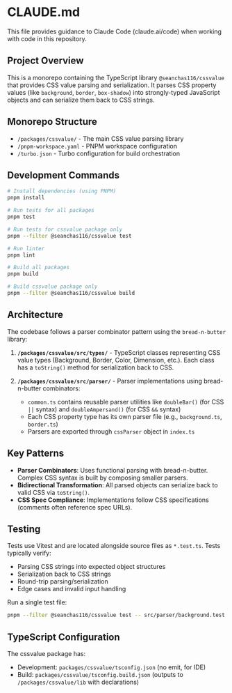 # CLAUDE.md

This file provides guidance to Claude Code (claude.ai/code) when working with code in this repository.

## Project Overview

This is a monorepo containing the TypeScript library `@seanchas116/cssvalue` that provides CSS value parsing and serialization. It parses CSS property values (like `background`, `border`, `box-shadow`) into strongly-typed JavaScript objects and can serialize them back to CSS strings.

## Monorepo Structure

- `/packages/cssvalue/` - The main CSS value parsing library
- `/pnpm-workspace.yaml` - PNPM workspace configuration
- `/turbo.json` - Turbo configuration for build orchestration

## Development Commands

```bash
# Install dependencies (using PNPM)
pnpm install

# Run tests for all packages
pnpm test

# Run tests for cssvalue package only
pnpm --filter @seanchas116/cssvalue test

# Run linter
pnpm lint

# Build all packages
pnpm build

# Build cssvalue package only
pnpm --filter @seanchas116/cssvalue build
```

## Architecture

The codebase follows a parser combinator pattern using the `bread-n-butter` library:

1. **`/packages/cssvalue/src/types/`** - TypeScript classes representing CSS value types (Background, Border, Color, Dimension, etc.). Each class has a `toString()` method for serialization back to CSS.

2. **`/packages/cssvalue/src/parser/`** - Parser implementations using bread-n-butter combinators:
   - `common.ts` contains reusable parser utilities like `doubleBar()` (for CSS `||` syntax) and `doubleAmpersand()` (for CSS `&&` syntax)
   - Each CSS property type has its own parser file (e.g., `background.ts`, `border.ts`)
   - Parsers are exported through `cssParser` object in `index.ts`

## Key Patterns

- **Parser Combinators**: Uses functional parsing with bread-n-butter. Complex CSS syntax is built by composing smaller parsers.
- **Bidirectional Transformation**: All parsed objects can serialize back to valid CSS via `toString()`.
- **CSS Spec Compliance**: Implementations follow CSS specifications (comments often reference spec URLs).

## Testing

Tests use Vitest and are located alongside source files as `*.test.ts`. Tests typically verify:

- Parsing CSS strings into expected object structures
- Serialization back to CSS strings
- Round-trip parsing/serialization
- Edge cases and invalid input handling

Run a single test file:

```bash
pnpm --filter @seanchas116/cssvalue test -- src/parser/background.test.ts
```

## TypeScript Configuration

The cssvalue package has:

- Development: `packages/cssvalue/tsconfig.json` (no emit, for IDE)
- Build: `packages/cssvalue/tsconfig.build.json` (outputs to `/packages/cssvalue/lib` with declarations)
